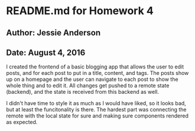 # README.md for Homework 4
## Author: Jessie Anderson
## Date: August 4, 2016

I created the frontend of a basic blogging app that allows the user to edit posts, and for each post to put in a title, content, and tags. The posts show up on a homepage and the user can navigate to each post to show the whole thing and to edit it. All changes get pushed to a remote state (backend), and the state is received from this backend as well.

I didn't have time to style it as much as I would have liked, so it looks bad, but at least the funcitonality is there. The hardest part was connecting the remote with the local state for sure and making sure components rendered as expected.